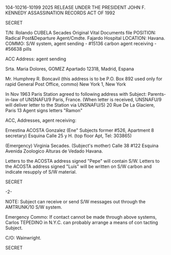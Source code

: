 104-10216-10199 2025 RELEASE UNDER THE PRESIDENT JOHN F. KENNEDY ASSASSINATION RECORDS ACT OF 1992

SECRET

T/N: Rolando CUBELA Secades Original
Vital
Documents
file
POSITION: Radical Post&Departure Agent/Cmdte. Fajardo
Hospital
LOCATION: Havana.
COMMO: S/W system, agent sending - #15136 carbon
agent receiving - #56638 pills

ACC Address: agent sending

Srta. Maria Dolores, GOMEZ
Apartado 12318, Madrid, Espana

Mr. Humphrey R. Boncavil (this address is to be
P.O. Box 892 used only for rapid
General Post Office, commo)
New York 1, New York

In Nov 1963 Paris Station agreed to following
address with Subject: Parents-in-law of
UNSNAFU/9 Paris, France. (When letter is
received, UNSNAFU/9 will deliver letter to
the Station via UNSNAFU/5)
20 Rue De La Glaciere, Paris 13
Agent signs letters "Ramon"

ACC, Addresses, agent receiving:

Ernestina ACOSTA Gonzalez (Ene" Subjects former
#526, Apartment 8 secretary)
Esquina Calle 25 y H.
(top floor Apt, Tel: 303865)

(Emergency)
Virginia Secades. (Subject's mother)
Calle 38 #122
Esquina Avenida Zoologico
Alturas de Vedado
Havana.

Letters to the ACOSTA address signed "Pepe"
will contain S/W. Letters to the ACOSTA
address signed "Luis" will be written on S/W
carbon and indicate resupply of S/W material.

SECRET

-2-

NOTE: Subject can receive or send S/W messages
out through the AMTRUNK/10 S/W system.

Emergency Commo: If contact cannot be made
through above systems, Carlos TEPEDINO in
N.Y.C. can probably arrange a means of con
tacting Subject.

C/O: Wainwright.

SECRET

